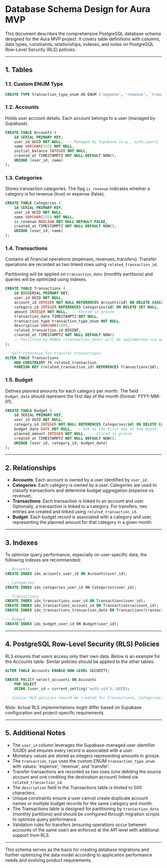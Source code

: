 # Database Schema Design for Aura MVP

This document describes the comprehensive PostgreSQL database schema designed for the Aura MVP project. It covers table definitions with columns, data types, constraints, relationships, indexes, and notes on PostgreSQL Row-Level Security (RLS) policies.

---

## 1. Tables

### 1.1. Custom ENUM Type

```sql
CREATE TYPE transaction_type_enum AS ENUM ('expense', 'revenue', 'transfer');
```

### 1.2. Accounts

Holds user account details. Each account belongs to a user (managed by Supabase).

```sql
CREATE TABLE Accounts (
    id SERIAL PRIMARY KEY,
    user_id UUID NOT NULL,  -- Managed by Supabase (e.g., auth.users)
    name VARCHAR(255) NOT NULL,
    initial_balance INTEGER NOT NULL,
    created_at TIMESTAMPTZ NOT NULL DEFAULT NOW(),
    UNIQUE (user_id, name)
);
```

### 1.3. Categories

Stores transaction categories. The flag `is_revenue` indicates whether a category is for revenue (true) or expense (false).

```sql
CREATE TABLE Categories (
    id SERIAL PRIMARY KEY,
    user_id UUID NOT NULL,
    name VARCHAR(255) NOT NULL,
    is_revenue BOOLEAN NOT NULL DEFAULT FALSE,
    created_at TIMESTAMPTZ NOT NULL DEFAULT NOW(),
    UNIQUE (user_id, name)
);
```

### 1.4. Transactions

Contains all financial operations (expenses, revenues, transfers). Transfer operations are recorded as two linked rows using `related_transaction_id`.

Partitioning will be applied on `transaction_date` (monthly partitions) and queries will be optimized using indexes.

```sql
CREATE TABLE Transactions (
    id BIGSERIAL PRIMARY KEY,
    user_id UUID NOT NULL,
    account_id INTEGER NOT NULL REFERENCES Accounts(id) ON DELETE CASCADE,
    category_id INTEGER REFERENCES Categories(id) ON DELETE SET NULL,
    amount INTEGER NOT NULL,  -- Stored in grosze
    transaction_date TIMESTAMPTZ NOT NULL,
    transaction_type transaction_type_enum NOT NULL,
    description VARCHAR(500),
    related_transaction_id BIGINT,
    created_at TIMESTAMPTZ NOT NULL DEFAULT NOW()
    -- Partition by RANGE (transaction_date) will be implemented via appropriate migration scripts
);

-- Self-reference for transfer transactions
ALTER TABLE Transactions
    ADD CONSTRAINT fk_related_transaction
    FOREIGN KEY (related_transaction_id) REFERENCES Transactions(id);
```

### 1.5. Budget

Defines planned amounts for each category per month. The field `budget_date` should represent the first day of the month (format: YYYY-MM-01).

```sql
CREATE TABLE Budget (
    id SERIAL PRIMARY KEY,
    user_id UUID NOT NULL,
    category_id INTEGER NOT NULL REFERENCES Categories(id) ON DELETE CASCADE,
    budget_date DATE NOT NULL,  -- Set as the first day of the month
    planned_amount INTEGER NOT NULL,  -- Stored in grosze
    created_at TIMESTAMPTZ NOT NULL DEFAULT NOW(),
    UNIQUE (user_id, category_id, budget_date)
);
```

---

## 2. Relationships

- **Accounts**: Each account is owned by a user identified by `user_id`.
- **Categories**: Each category is owned by a user. Categories are used to classify transactions and determine budget aggregation (expense vs. revenue).
- **Transactions**: Each transaction is linked to an account and user. Optionally, a transaction is linked to a category. For transfers, two entries are created and linked using `related_transaction_id`.
- **Budget**: Each budget record is associated with a category and user, representing the planned amount for that category in a given month.

---

## 3. Indexes

To optimize query performance, especially on user-specific data, the following indexes are recommended:

```sql
-- Accounts
CREATE INDEX idx_accounts_user_id ON Accounts(user_id);

-- Categories
CREATE INDEX idx_categories_user_id ON Categories(user_id);

-- Transactions
CREATE INDEX idx_transactions_user_id ON Transactions(user_id);
CREATE INDEX idx_transactions_account_id ON Transactions(account_id);
CREATE INDEX idx_transactions_transaction_date ON Transactions(transaction_date);

-- Budget
CREATE INDEX idx_budget_user_id ON Budget(user_id);
```

---

## 4. PostgreSQL Row-Level Security (RLS) Policies

RLS ensures that users access only their own data. Below is an example for the Accounts table. Similar policies should be applied to the other tables.

```sql
ALTER TABLE Accounts ENABLE ROW LEVEL SECURITY;

CREATE POLICY select_accounts ON Accounts
    FOR SELECT
    USING (user_id = current_setting('auth.uid')::UUID);

-- Similar RLS policies should be created for Transactions, Categories, and Budget tables.
```

_Note:_ Actual RLS implementations might differ based on Supabase configuration and project-specific requirements.

---

## 5. Additional Notes

- The `user_id` column leverages the Supabase-managed user identifier (UUID) and ensures every record is associated with a user.
- Monetary values are stored as integers representing amounts in grosze.
- The `transaction_type` uses the custom ENUM `transaction_type_enum` with values: 'expense', 'revenue', and 'transfer'.
- Transfer transactions are recorded as two rows (one debiting the source account and one crediting the destination account) linked via `related_transaction_id`.
- The `description` field in the Transactions table is limited to 500 characters.
- Unique constraints ensure a user cannot create duplicate account names or multiple budget records for the same category and month.
- The Transactions table is designed for partitioning by `transaction_date` (monthly partitions) and should be configured through migration scripts to optimize query performance.
- Validation rules for transfers (ensuring operations occur between accounts of the same user) are enforced at the API level with additional support from RLS.

---

This schema serves as the basis for creating database migrations and further optimizing the data model according to application performance needs and evolving product requirements.
